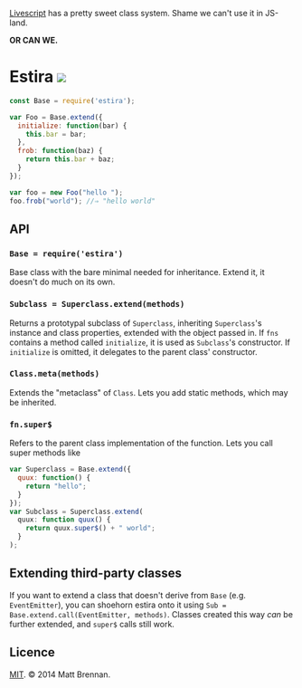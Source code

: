 [Livescript](http://livescript.com) has a pretty sweet class system. Shame we can't use it in JS-land.

**OR CAN WE.**

Estira [![](https://travis-ci.org/quarterto/Estira.png)](https://travis-ci.org/quarterto/Estira)
======

```javascript
const Base = require('estira');

var Foo = Base.extend({
  initialize: function(bar) {
    this.bar = bar;
  },
  frob: function(baz) {
    return this.bar + baz;
  }
});

var foo = new Foo("hello ");
foo.frob("world"); //⇒ "hello world"
```

API
---

### `Base = require('estira')`

Base class with the bare minimal needed for inheritance. Extend it, it doesn't do much on its own.

### `Subclass = Superclass.extend(methods)`

Returns a prototypal subclass of `Superclass`, inheriting `Superclass`'s instance and class properties, extended with the object passed in. If `fns` contains a method called `initialize`, it is used as `Subclass`'s constructor. If `initialize` is omitted, it delegates to the parent class' constructor.

### `Class.meta(methods)`

Extends the "metaclass" of `Class`. Lets you add static methods, which may be inherited.

### `fn.super$`

Refers to the parent class implementation of the function. Lets you call super methods like

```javascript
var Superclass = Base.extend({
  quux: function() {
    return "hello";
  }
});
var Subclass = Superclass.extend(
  quux: function quux() {
    return quux.super$() + " world";
  }
);
```

Extending third-party classes
-----------------------------
If you want to extend a class that doesn't derive from `Base` (e.g. `EventEmitter`), you can shoehorn estira onto it using `Sub = Base.extend.call(EventEmitter, methods)`. Classes created this way *can* be further extended, and `super$` calls still work.


Licence
-------
[MIT](/licence.md). &copy; 2014 Matt Brennan.
